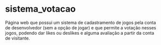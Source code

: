 # sistema_votacao
Página web que possui um sistema de cadastramento de jogos pela conta de desenvolvedor (sem a opção de jogar) e que permite a votação nesses jogos, podendo dar likes ou deslikes e alguma avaliação a partir da conta de visitante.
